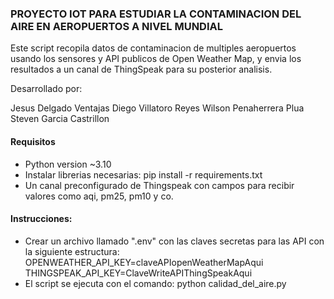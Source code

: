 
### PROYECTO IOT PARA ESTUDIAR LA CONTAMINACION DEL AIRE EN AEROPUERTOS A NIVEL MUNDIAL

Este script recopila datos de contaminacion de multiples aeropuertos usando los sensores y API publicos de Open Weather Map, y envia los resultados a un canal de ThingSpeak para su posterior analisis.

Desarrollado por:

Jesus Delgado Ventajas
Diego Villatoro Reyes
Wilson Penaherrera Plua
Steven Garcia Castrillon

#### Requisitos
* Python version ~3.10
* Instalar librerias necesarias: pip install -r requirements.txt
* Un canal preconfigurado de Thingspeak con campos para recibir valores como aqi, pm25, pm10 y co.
#### Instrucciones:

* Crear un archivo llamado ".env" con las claves secretas para las API con la siguiente estructura:
OPENWEATHER_API_KEY=claveAPIopenWeatherMapAqui
THINGSPEAK_API_KEY=ClaveWriteAPIThingSpeakAqui
* El script se ejecuta con el comando: python calidad_del_aire.py
